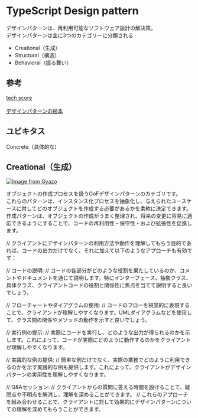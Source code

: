 # TypeScript Design pattern

デザインパターンは、再利用可能なソフトウェア設計の解決策。  
デザインパターンは主に3つのカテゴリーに分類される

- Creational（生成）
- Structural（構造）
- Behavioral（振る舞い）

## 参考

[tech score](https://www.techscore.com/tech/DesignPattern/)  
[](https://zenn.dev/mossan_hoshi/books/84487f17784b44/viewer/part1_creational)  
[デザインパターンの絵本](https://zenn.dev/mossan_hoshi/books/84487f17784b44)

## ユビキタス

Concrete（具体的な）

## Creational（生成）
[![Image from Gyazo](https://i.gyazo.com/9ca9e118bcb747e9aafff8e4b5bf4105.png)](https://gyazo.com/9ca9e118bcb747e9aafff8e4b5bf4105)

オブジェクトの作成プロセスを扱うGoFデザインパターンのカテゴリです。  
これらのパターンは、インスタンス化プロセスを抽象化し、与えられたユースケースに対してどのオブジェクトを作成する必要があるかを柔軟に決定できます。  
作成パターンは、オブジェクトの作成がうまく整理され、将来の変更に容易に適応できるようにすることで、コードの再利用性・保守性・および拡張性を促進します。



// クライアントにデザインパターンの利用方法や動作を理解してもらう目的であれば、コードの出力だけでなく、それに加えて以下のようなアプローチも有効です：

// コードの説明:
// コードの各部分がどのような役割を果たしているのか、コメントやドキュメントを通じて説明します。特にインターフェース、抽象クラス、具体クラス、クライアントコードの役割と関係性に焦点を当てて説明すると良いでしょう。

// フローチャートやダイアグラムの使用:
// コードのフローを視覚的に表現することで、クライアントが理解しやすくなります。UMLダイアグラムなどを使用して、クラス間の関係やメソッドの動作を示すと良いでしょう。

// 実行例の提示:
// 実際にコードを実行し、どのような出力が得られるのかを示します。これによって、コードが実際にどのように動作するのかをクライアントが理解しやすくなります。

// 実践的な例の提供:
// 簡単な例だけでなく、実際の業務でどのように利用できるのかを示す実践的な例も提供します。これによって、クライアントがデザインパターンの実用性を理解しやすくなります。

// Q&Aセッション:
// クライアントからの質問に答える時間を設けることで、疑問点や不明点を解消し、理解を深めることができます。
// これらのアプローチを組み合わせることで、クライアントに対して効果的にデザインパターンについての理解を深めてもらうことができます。